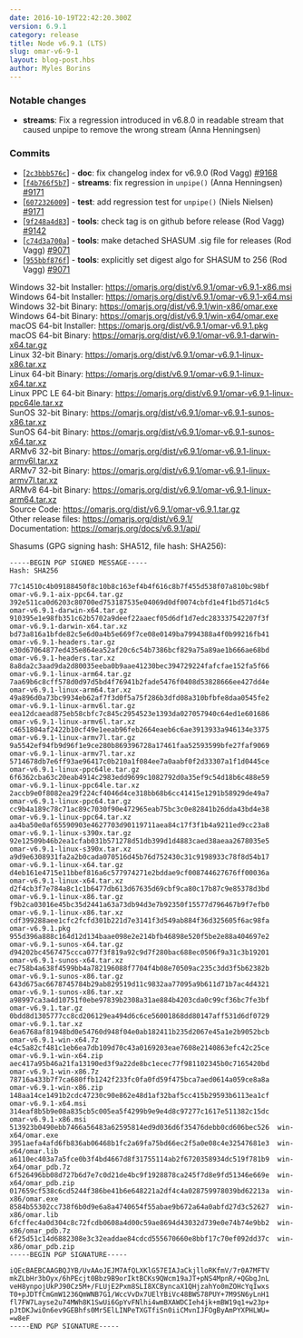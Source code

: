 ```yaml
---
date: 2016-10-19T22:42:20.300Z
version: 6.9.1
category: release
title: Node v6.9.1 (LTS)
slug: omar-v6-9-1
layout: blog-post.hbs
author: Myles Borins
---
```


### Notable changes

* **streams**: Fix a regression introduced in v6.8.0 in readable stream that caused unpipe to remove the wrong stream (Anna Henningsen)

### Commits

* [[`2c3bbb576c`](https://github.com/omarjs/omar/commit/2c3bbb576c)] - **doc**: fix changelog index for v6.9.0 (Rod Vagg) [#9168](https://github.com/omarjs/omar/pull/9168)
* [[`f4b766f5b7`](https://github.com/omarjs/omar/commit/f4b766f5b7)] - **streams**: fix regression in `unpipe()` (Anna Henningsen) [#9171](https://github.com/omarjs/omar/pull/9171)
* [[`6072326009`](https://github.com/omarjs/omar/commit/6072326009)] - **test**: add regression test for `unpipe()` (Niels Nielsen) [#9171](https://github.com/omarjs/omar/pull/9171)
* [[`9f248a4d83`](https://github.com/omarjs/omar/commit/9f248a4d83)] - **tools**: check tag is on github before release (Rod Vagg) [#9142](https://github.com/omarjs/omar/pull/9142)
* [[`c74d3a700a`](https://github.com/omarjs/omar/commit/c74d3a700a)] - **tools**: make detached SHASUM .sig file for releases (Rod Vagg) [#9071](https://github.com/omarjs/omar/pull/9071)
* [[`955bbf876f`](https://github.com/omarjs/omar/commit/955bbf876f)] - **tools**: explicitly set digest algo for SHASUM to 256 (Rod Vagg) [#9071](https://github.com/omarjs/omar/pull/9071)

Windows 32-bit Installer: https://omarjs.org/dist/v6.9.1/omar-v6.9.1-x86.msi<br>
Windows 64-bit Installer: https://omarjs.org/dist/v6.9.1/omar-v6.9.1-x64.msi<br>
Windows 32-bit Binary: https://omarjs.org/dist/v6.9.1/win-x86/omar.exe<br>
Windows 64-bit Binary: https://omarjs.org/dist/v6.9.1/win-x64/omar.exe<br>
macOS 64-bit Installer: https://omarjs.org/dist/v6.9.1/omar-v6.9.1.pkg<br>
macOS 64-bit Binary: https://omarjs.org/dist/v6.9.1/omar-v6.9.1-darwin-x64.tar.gz<br>
Linux 32-bit Binary: https://omarjs.org/dist/v6.9.1/omar-v6.9.1-linux-x86.tar.xz<br>
Linux 64-bit Binary: https://omarjs.org/dist/v6.9.1/omar-v6.9.1-linux-x64.tar.xz<br>
Linux PPC LE 64-bit Binary: https://omarjs.org/dist/v6.9.1/omar-v6.9.1-linux-ppc64le.tar.xz<br>
SunOS 32-bit Binary: https://omarjs.org/dist/v6.9.1/omar-v6.9.1-sunos-x86.tar.xz<br>
SunOS 64-bit Binary: https://omarjs.org/dist/v6.9.1/omar-v6.9.1-sunos-x64.tar.xz<br>
ARMv6 32-bit Binary: https://omarjs.org/dist/v6.9.1/omar-v6.9.1-linux-armv6l.tar.xz<br>
ARMv7 32-bit Binary: https://omarjs.org/dist/v6.9.1/omar-v6.9.1-linux-armv7l.tar.xz<br>
ARMv8 64-bit Binary: https://omarjs.org/dist/v6.9.1/omar-v6.9.1-linux-arm64.tar.xz<br>
Source Code: https://omarjs.org/dist/v6.9.1/omar-v6.9.1.tar.gz<br>
Other release files: https://omarjs.org/dist/v6.9.1/<br>
Documentation: https://omarjs.org/docs/v6.9.1/api/

Shasums (GPG signing hash: SHA512, file hash: SHA256):
```
-----BEGIN PGP SIGNED MESSAGE-----
Hash: SHA256

77c14510c4b09188450f8c10b8c163ef4b4f616c8b7f455d538f07a810bc98bf  omar-v6.9.1-aix-ppc64.tar.gz
392e511ca0d6203c80700ed753187535e04069d0df0074cbfd1e4f1bd571d4c5  omar-v6.9.1-darwin-x64.tar.gz
910395e1e98fb351c62b5702a9deef22aaecf05d6df1d7edc283337542207f3f  omar-v6.9.1-darwin-x64.tar.xz
bd73a816a1bfde82c5e6d0a4b5e669f7ce08e0149ba7994388a4f0b99216fb41  omar-v6.9.1-headers.tar.gz
e30d67064877ed435e864ea52af20c6c54b7386bcf829a75a89ae1b666ae68bd  omar-v6.9.1-headers.tar.xz
8a8da2c3aad9da2d80035eeba0b9aae41230bec394729224fafcfae152fa5f66  omar-v6.9.1-linux-arm64.tar.gz
7aa69b6c8cff578d0d97d5bd4f76941b2fade5476f0408d53828666ee427dd4e  omar-v6.9.1-linux-arm64.tar.xz
49a896d0a73bc9934eb62af7f3d0f5a75f286b3dfd08a310bfbfe8daa0545fe2  omar-v6.9.1-linux-armv6l.tar.gz
eea12dcaead875eb58cbfc7c845c2954523e1393da027057940c64ed1e601686  omar-v6.9.1-linux-armv6l.tar.xz
c4651804af2422b10cf49e1eeab96feb2664eaeb6c6ae3913933a946134e3375  omar-v6.9.1-linux-armv7l.tar.gz
9a5542ef94fb9d96f1e9ce280b869396728a17461faa52593599bfe27faf9069  omar-v6.9.1-linux-armv7l.tar.xz
5714678db7e6ff93ae96417c0b210a1f084ee7a0aabf0f2d33307a1f1d0445ce  omar-v6.9.1-linux-ppc64le.tar.gz
6f6362cba63c20eab4914c2983edd9699c1082792d0a35ef9c54d18b6c488e59  omar-v6.9.1-linux-ppc64le.tar.xz
2accb9e0f8082ea29f224cf4046d4ce318bb68b6cc41415e1291b58929de49a7  omar-v6.9.1-linux-ppc64.tar.gz
cc9b4a189c78c71ac89c7030f90e472965eab75bc3c0e82841b26dda43bd4e38  omar-v6.9.1-linux-ppc64.tar.xz
aa4ba50e0af65590903e4627703d90119711aea84c17f3f1b4a9211ed9cc23a8  omar-v6.9.1-linux-s390x.tar.gz
92e12509b46b2ea1cfab031b571278d51db399d1d4883caed38aeaa2678035e5  omar-v6.9.1-linux-s390x.tar.xz
a9d9e6308931fa2a2b0cada070516d45b76d752430c31c9198933c78f8d54b17  omar-v6.9.1-linux-x64.tar.gz
d4eb161e4715e11bbef816a6c577974271e2bddae9cf008744627676ff00036a  omar-v6.9.1-linux-x64.tar.xz
d2f4cb3f7e784a8c1c1b6477db613d67635d69cbf9ca80c17b87c9e85378d3bd  omar-v6.9.1-linux-x86.tar.gz
f9b2ca03016e45bc35d2441a63a73db94d3e7b92350f15577d796467b9f7efb0  omar-v6.9.1-linux-x86.tar.xz
cdf399288aee1cfc2fcfd301b221d7e3141f3d549ab884f36d325605f6ac98fa  omar-v6.9.1.pkg
955d396a888c164d12d134baae098e2e214bfb46898e520f5be2e88a404697e2  omar-v6.9.1-sunos-x64.tar.gz
d94202bc4567475ccca077f3f819a92c9d7f280bac688ec0506f9a31c3b19201  omar-v6.9.1-sunos-x64.tar.xz
ec758b4a638f4599bb4a782196088f7704f4b08e70509ac235c3dd3f5b62382b  omar-v6.9.1-sunos-x86.tar.gz
643d675ac6678745784b29ab829519d11c9832aa77095a9b611d71b7ac4d4321  omar-v6.9.1-sunos-x86.tar.xz
a98997ca3a4d10751f0ebe97839b2308a31ae884b4203cda0c99cf36bc7fe3bf  omar-v6.9.1.tar.gz
0bdd8d1305777cc8cd206129ea494d6c6ce56001868dd80147aff531d6df0729  omar-v6.9.1.tar.xz
6ea6768af81948bd0e54760d948f04e0ab182411b235d2067e45a1e2b9052bcb  omar-v6.9.1-win-x64.7z
e4c5a82cf481c1eb6ea7db109d70c43a0169203eae7608e2140863efc42c25ce  omar-v6.9.1-win-x64.zip
aec417a95b46a21fa13190ed3f9a22de8bc1ecec77f981102345b0c7165420bd  omar-v6.9.1-win-x86.7z
78716a433b7f7ca680ffb1242f233fc0fa0fd59f475bca7aed0614a059ce8a8a  omar-v6.9.1-win-x86.zip
148aa14ce1491b2cdc47230c90e862e48d1af32baf5cc415b29593b6113ea1cf  omar-v6.9.1-x64.msi
314eaf8b5b9e08a835cb5c005ea5f4299b9e9e4d8c97277c1617e511382c15dc  omar-v6.9.1-x86.msi
513923b0490ebb7466a56483a62595814ed9d036d6f35476debb0cd606bec526  win-x64/omar.exe
3951aefa4afd6fb836ab06468b1fc2a69fa75bd66ec2f5a0e08c4e32547681e3  win-x64/omar.lib
a6110ec403a7a5fce0b3f4bd4667d8f31755114ab2f6720358934dc519f781b9  win-x64/omar_pdb.7z
6f526496bb08d727b6d7e7c0d21de4bc9f1928878ca245f7d8e9fd51346e669e  win-x64/omar_pdb.zip
017659cf538c6cd5244f386be41b6e648221a2df4c4a028759978039bd62213a  win-x86/omar.exe
8584b55302cc738f6b0d9e6a8a4740654f55abae9b672a64a0abfd27d3c52627  win-x86/omar.lib
6fcffec4a0d304c8c72fcdb0608a4d00c59ae8694d43032d739e0e74b74e9bb2  win-x86/omar_pdb.7z
6f25d51c14d6882308e3c32eaddae84cdcd555670660e8bbf17c70ef092dd37c  win-x86/omar_pdb.zip
-----BEGIN PGP SIGNATURE-----

iQEcBAEBCAAGBQJYB/UvAAoJEJM7AfQLXKlG57EIAJaCkjlloRKfmV/7r0A7MFTV
mkZLbHr3bOyx/6hPEcjt0Bbz9B9orIktBCKs9QWcm19aJT+pNS4MpnR/+QGbgJnL
veH8ynpojUkPJ90Cz5M+/FLUjE2Pxm8SLI8XCByncaX1QHjzahYo0mZOHcYqIwxs
T0+pJDTfCmGmW1236QmWNB7G1/WccVvDx7UElYBiVc48BWS78PUY+7M9SN6yLnH1
fl7FW7Layse2u74MWh8K1SwUi6GpYvFNlhi4wmBXAWDCIeh4jk+mBW19q1+w23p+
pJtDKJwiOn6ev9GEBhfs0Mr5ElLINPeTXGTfiSn0iiCMvnIJFOgByAmPYXPHLWU=
=w8eF
-----END PGP SIGNATURE-----

```
